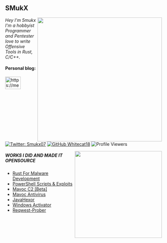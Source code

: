 
<!-- <a href ="https://smukx.github.io"><img src="https://raw.githubusercontent.com/Whitecat18/Whitecat18/main/files/Banner.gif"</a> 

    <a href ="https://smukx.github.io"><img src="https://thumbs.gfycat.com/AmpleSecondhandCoqui-size_restricted.gif" height=300</a> ---->
  <!-- <a href="https://smukx.github.io"><img src="https://1.bp.blogspot.com/-lKJKpqe85y4/XVVYr9-WHRI/AAAAAAAAB9M/-h245-Fg-nYbZqvO0RV0tlfhxQ8sqvEawCLcBGAs/s1600/Sampler.gif" >-->                                                                                                                 
<!--
## 👨‍💻 Smukx's Lair 👨‍💻
👋 Greetings, fellow geeks! I'm an self-proclaimed programmer , pentester , hacker , Network Analyst and Machine Learner ⚙️ 
-->

<h2>SMukX</h2>

<img align='right' src="https://github-readme-stats-sigma-five.vercel.app/api?username=Whitecat18&show_icons=true&theme=dracula" width="400"> 

<p><em> Hey I'm 5mukx<br>
     I'm a hobbyist Programmer and Pentester love to write <br>
     Offensive Tools in Rust, C/C++.
</em></p>

<h4 align="left">Personal blog:</h4>
<p align="left">
<a href="https://medium.com/@smukx" target="blank"><img align="center" src="https://www.svgrepo.com/show/354057/medium-icon.svg" alt="https://medium.com/@smukx" height="40" width=50" /></a>
<!-- <a href="https://smukx18.github.io/" target="blank"><img align="center" src="https://www.svgrepo.com/show/10382/blogger.svg" alt="https://smukx18.github.io/" height="40" width="50" /></a> -->
</p>


[![Twitter: Smukx07](https://img.shields.io/twitter/follow/5mukx?style=flat-square)](https://twitter.com/5mukx)
[![GitHub Whitecat18](https://img.shields.io/github/followers/Whitecat18?label=follow%20github&style=flat-square)](https://github.com/Whitecat18)
![Profile Viewers](https://komarev.com/ghpvc/?username=Whitecat18)

<img align="right" src="https://github-readme-stats.vercel.app/api/top-langs/?username=Whitecat18&layout=compact&show_icons=true&theme=cobalt" width="280" /> 


<h5>WORKS I DID AND MADE IT OPENSOURCE</h5>

- <a href="https://github.com/Whitecat18/Rust-for-Malware-Development.git" > Rust For Malware Development</a>
- <a href="https://github.com/Whitecat18/Powershell-Scripts-for-Hackers-and-Pentesters" > PowerShell Scripts & Exploits</a>
- <a href="https://github.com/Whitecat18/Mavoc" > Mavoc C2 [Beta]</a>
- <a href="https://github.com/Whitecat18/Mavoc-Antivirus" > Mavoc Antivirus </a>
- <a href="https://github.com/Whitecat18/javahexor" > JavaHexor </a>
- <a href="https://github.com/Whitecat18/Windows-Activator.git" > Windows Activator</a>
- <a href="https://github.com/Whitecat18/Rusty-Red-Team-Tools/tree/main/Reqwest-Prober-Rust" > Reqwest-Prober</a>

